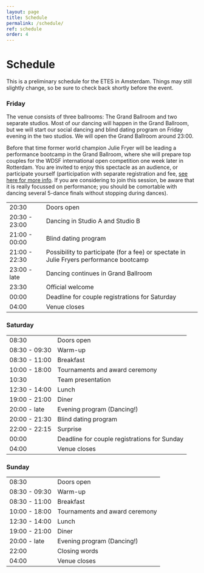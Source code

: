 ```yaml
---
layout: page
title: Schedule
permalink: /schedule/
ref: schedule
order: 4
---
```


# Schedule
This is a preliminary schedule for the ETES in Amsterdam. Things may still slightly change, so be sure to check back shortly before the event.

### Friday
The venue consists of three ballrooms: The Grand Ballroom and two separate studios. Most of our dancing will happen in the Grand Ballroom, but we will start our social dancing and blind dating program on Friday evening in the two studios. We will open the Grand Ballroom around 23:00.

Before that time former world champion Julie Fryer will be leading a performance bootcamp in the Grand Ballroom, where she will prepare top couples for the WDSF international open competition one week later in Rotterdam. You are invited to enjoy this spectacle as an audience, or participate yourself (participation with separate registration and fee, [see here for more info](https://www.facebook.com/events/1665601713649936/). If you are considering to join this session, be aware that it is really focussed on performance; you should be comortable with dancing several 5-dance finals without stopping during dances).

|   |   |
|---|---|
| 20:30 | Doors open |
| 20:30 - 23:00 | Dancing in Studio A and Studio B |
| 21:00 - 00:00 | Blind dating program |
| 21:00 - 22:30 | Possibility to participate (for a fee) or spectate in Julie Fryers performance bootcamp |
| 23:00 - late | Dancing continues in Grand Ballroom |
| 23:30 | Official welcome |
| 00:00 | Deadline for couple registrations for Saturday |
| 04:00 | Venue closes |


### Saturday

|   |   |
|---|---|
| 08:30 | Doors open |
| 08:30 - 09:30 | Warm-up |
| 08:30 - 11:00 | Breakfast |
| 10:00 - 18:00 | Tournaments and award ceremony |
| 10:30 | Team presentation |
| 12:30 - 14:00 | Lunch |
| 19:00 - 21:00 | Diner |
| 20:00 - late | Evening program (Dancing!) |
| 20:00 - 21:30 | Blind dating program |
| 22:00 - 22:15 | Surprise |
| 00:00 | Deadline for couple registrations for Sunday |
| 04:00 | Venue closes |


### Sunday

|   |   |
|---|---|
| 08:30 | Doors open |
| 08:30 - 09:30 | Warm-up |
| 08:30 - 11:00 | Breakfast |
| 10:00 - 18:00 | Tournaments and award ceremony |
| 12:30 - 14:00 | Lunch |
| 19:00 - 21:00 | Diner |
| 20:00 - late | Evening program (Dancing!) |
| 22:00 | Closing words |
| 04:00 | Venue closes |


